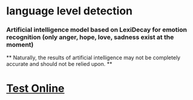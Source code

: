 # language level detection
### Artificial intelligence model based on LexiDecay for emotion recognition (only anger, hope, love, sadness exist at the moment)


** Naturally, the results of artificial intelligence may not be completely accurate and should not be relied upon. **

# [Test Online](https://mr-r0ot.github.io/LexiDecay/lexidecay_js/Examples/Recognizing%20emotions/app.html)

